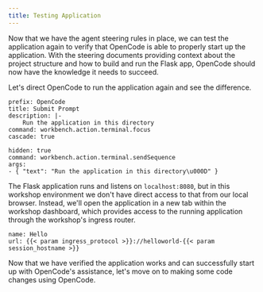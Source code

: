 ```yaml
---
title: Testing Application
---
```


Now that we have the agent steering rules in place, we can test the application again to verify that OpenCode is able to properly start up the application. With the steering documents providing context about the project structure and how to build and run the Flask app, OpenCode should now have the knowledge it needs to succeed.

Let's direct OpenCode to run the application again and see the difference.

```editor:execute-command
prefix: OpenCode
title: Submit Prompt
description: |-
    Run the application in this directory
command: workbench.action.terminal.focus
cascade: true
```

```editor:execute-command
hidden: true
command: workbench.action.terminal.sendSequence
args:
- { "text": "Run the application in this directory\u000D" }
```

The Flask application runs and listens on `localhost:8080`, but in this workshop environment we don't have direct access to that from our local browser. Instead, we'll open the application in a new tab within the workshop dashboard, which provides access to the running application through the workshop's ingress router.

```dashboard:reload-dashboard
name: Hello
url: {{< param ingress_protocol >}}://helloworld-{{< param session_hostname >}}
```

Now that we have verified the application works and can successfully start up with OpenCode's assistance, let's move on to making some code changes using OpenCode.
